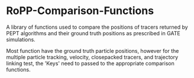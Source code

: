 # RoPP-Comparison-Functions
A library of functions used to compare the positions of tracers returned by PEPT algorithms and their ground truth positions as prescribed in GATE simulations.

Most function have the ground truth particle positions, however for the multiple particle tracking, velocity, closepacked tracers, and trajectory linking test, the 'Keys' need to passed to the appropriate comparison functions.


